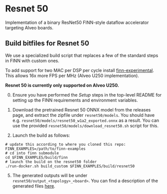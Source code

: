 # Resnet 50

Implementation of a binary ResNet50 FINN-style dataflow accelerator targeting Alveo boards.

## Build bitfiles for Resnet 50

We use a specialized build script that replaces a few of the standard steps
in FINN with custom ones.

To add support for two MAC per DSP per cycle install [
finn-experimental](https://github.com/Xilinx/finn-experimental). This allows 16x more FPS per MHz (Alveo U250 implementation).

**Resnet 50 is currently only supported on Alveo U250.**

0. Ensure you have performed the *Setup* steps in the top-level README for setting up the FINN requirements and environment variables.

1. Download the pretrained Resnet 50 ONNX model from the releases page, and extract
the zipfile under `resnet50/models`. You should have e.g. `resnet50/models∕resnet50_w1a2_exported.onnx` as a result.
You can use the provided `resnet50/models/download_resnet50.sh` script for this.

2. Launch the build as follows:
```SHELL
# update this according to where you cloned this repo:
FINN_EXAMPLES=/path/to/finn-examples
# cd into finn submodule
cd $FINN_EXAMPLES/build/finn
# launch the build on the resnet50 folder
./run-docker.sh build_custom $FINN_EXAMPLES/build/resnet50
```

5. The generated outputs will be under `resnet50/output_<topology>_<board>`. You can find a description of the generated files [here](https://finn-dev.readthedocs.io/en/latest/command_line.html#simple-dataflow-build-mode).

<!-- ## Where did the ONNX model files come from? -->
